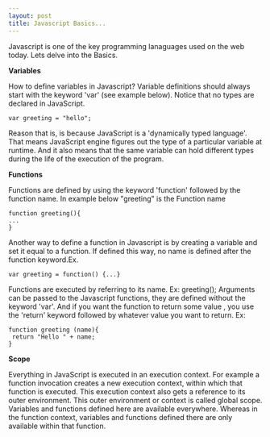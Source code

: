 ```yaml
---
layout: post
title: Javascript Basics...
---
```


Javascript is one of the key programming lanaguages used on the web today. Lets delve into the Basics.

**Variables**

How to define variables in Javascript?
Variable definitions should always start with the keyword 'var' (see example below).
Notice that no types are declared in JavaScript.

    var greeting = "hello";

Reason that is, is because JavaScript is a 'dynamically typed language'. 
That means JavaScript engine figures out the type of a particular variable at runtime.
And it also means that the same variable can hold different types during the life of the execution of the program.
   
**Functions**

Functions are defined by using the keyword 'function' followed by the function name.
In example below "greeting" is the Function name
    
    function greeting(){
    ...
    }
    
Another way to define a function in Javascript is by creating a variable and set it equal to a function.
If defined this way, no name is defined after the function keyword.Ex.
    
    var greeting = function() {...}
    
Functions are executed by referring to its name. Ex: greeting();
Arguments can be passed to the Javascript functions, they are defined without the keyword 'var'. 
And if you want the function to return some value , you use the 'return' keyword followed by whatever value you want to return. Ex:
    
    function greeting (name){
     return "Hello " + name;
    }
    
**Scope**

Everything in JavaScript is executed in an execution context.
For example a function invocation creates a new execution context, within which that function is executed. This execution context also gets a reference to its outer environment. 
This outer environment or context is called global scope. 
Variables and functions defined here are available everywhere.
Whereas in the function context, variables and functions defined there are only available within that function.
    
    
    
    
    
